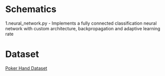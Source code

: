 # Schematics

1.neural_network.py - Implements a fully connected classification neural network with custom architecture, backpropagation and adaptive learning rate 

# Dataset 

[Poker Hand Dataset](https://archive.ics.uci.edu/ml/datasets/Poker+Hand)
